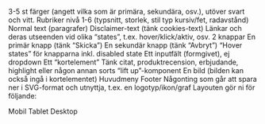 3-5 st färger (angett vilka som är primära, sekundära, osv.), utöver svart och vitt.
Rubriker nivå 1-6 (typsnitt, storlek, stil typ kursiv/fet, radavstånd)
Normal text (paragrafer)
Disclaimer-text (tänk cookies-text)
Länkar och deras utseenden vid olika “states”, t.ex. hover/klick/aktiv, osv.
2 knappar
En primär knapp (tänk “Skicka”)
En sekundär knapp (tänk “Avbryt”)
“Hover states” för knapparna inkl. disabled state
Ett inputfält (formgivet), ej dropdown
Ett “kortelement”
Tänk citat, produktrecension, erbjudande, highlight eller någon annan sorts “lift up”-komponent
En bild (bilden kan också ingå i kortelementet)
Huvudmeny
Footer
Någonting som går att spara ner i SVG-format och utnyttja, t.ex. en logotyp/ikon/graf
Layouten gör ni för följande:

Mobil
Tablet
Desktop
